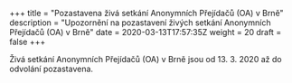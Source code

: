 +++
title = "Pozastavena živá setkání Anonymních Přejídačů (OA) v Brně"
description = "Upozornění na pozastavení živých setkání Anonymních Přejídačů (OA) v Brně"
date = 2020-03-13T17:57:35Z
weight = 20
draft = false
+++

Živá setkání Anonymních Přejídačů (OA) v Brně jsou od 13. 3. 2020 až do odvolání pozastavena.
